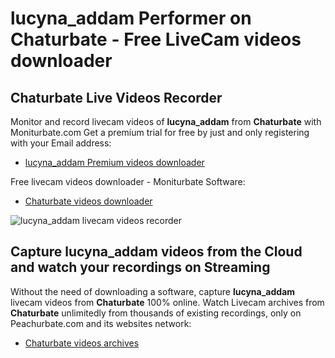 # lucyna_addam Performer on Chaturbate - Free LiveCam videos downloader

## Chaturbate Live Videos Recorder

Monitor and record livecam videos of **lucyna_addam** from **Chaturbate** with Moniturbate.com
Get a premium trial for free by just and only registering with your Email address:
* [lucyna_addam Premium videos downloader](https://moniturbate.com/request-demo-licence-key.html)

Free livecam videos downloader - Moniturbate Software:
* [Chaturbate videos downloader](https://moniturbate.com/moniturbate-download-software.html)

![lucyna_addam livecam videos recorder](https://peachurnet.com/templates/moniturbate-software.png)


## Capture lucyna_addam videos from the Cloud and watch your recordings on Streaming

Without the need of downloading a software, capture **lucyna_addam** livecam videos from **Chaturbate** 100% online.
Watch Livecam archives from **Chaturbate** unlimitedly from thousands of existing recordings, only on Peachurbate.com and its websites network:
* [Chaturbate videos archives](https://peachurnet.com/)